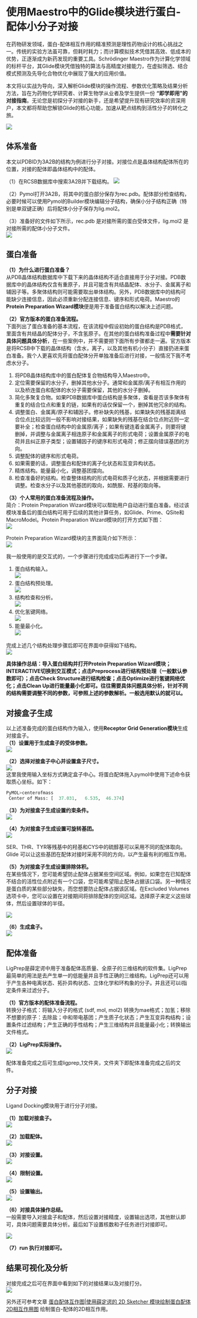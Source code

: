 # 使用Maestro中的Glide模块进行蛋白-配体小分子对接
在药物研发领域，蛋白-配体相互作用的精准预测是理性药物设计的核心挑战之一。传统的实验方法虽可靠，但耗时耗力；而计算模拟技术凭借其高效、低成本的优势，正逐渐成为新药发现的重要工具。Schrödinger Maestro作为计算化学领域的标杆平台，其Glide模块凭借独特的算法与高精度对接能力，在虚拟筛选、结合模式预测及先导化合物优化中展现了强大的应用价值。  

本文将以实战为导向，深入解析Glide模块的操作流程、参数优化策略及结果分析方法，旨在为药物化学研究者、计算生物学从业者及学生提供一份 **“即学即用”的对接指南**。无论您是初探分子对接的新手，还是希望提升现有研究效率的资深用户，本文都将帮助您解锁Glide的核心功能，加速从靶点结构到活性分子的转化之旅。  

![](使用Maestro中的Glide模块进行蛋白-配体小分子对接/使用Maestro中的Glide模块进行蛋白-配体小分子对接_2025-02-05-11-42-05.png)  

## 体系准备
本文以PDBID为3A2B的结构为例进行分子对接。对接位点是晶体结构配体所在的位置，对接的配体即晶体结构中的配体。

（1）在RCSB数据库中搜索3A2B并下载结构。
![](使用Maestro中的Glide模块进行蛋白-配体小分子对接/使用Maestro中的Glide模块进行蛋白-配体小分子对接_2025-02-05-11-10-43.png)  

（2）Pymol打开3A2B，将其中的蛋白部分保存为rec.pdb。配体部分检查结构，必要时候可以使用Pymol的Builder模块编辑分子结构，确保小分子结构正确（特别是单双键正确）后将配体小分子保存为lig.mol2。  

（3）准备好的文件如下所示，rec.pdb 是对接所需的蛋白受体文件，lig.mol2 是对接所需的配体小分子文件。  
![](使用Maestro中的Glide模块进行蛋白-配体小分子对接/使用Maestro中的Glide模块进行蛋白-配体小分子对接_2025-02-05-11-30-58.png)  

## 蛋白准备
**（1）为什么进行蛋白准备？**  
从PDB晶体结构数据库中下载下来的晶体结构不适合直接用于分子对接。PDB数据库中的晶体结构仅含有重原子，并且可能含有共结晶配体、水分子、金属离子和辅因子等。多聚体结构则可能需要取出单体结构。另外，PDB数据库中的结构可能缺少连接信息，因此必须重新分配连接信息、键序和形式电荷。Maestro的**Protein Preparation Wizard模块**便是用于准备蛋白结构以解决上述问题。  

**（2）官方版本的蛋白准备流程。**   
下面列出了蛋白准备的基本流程，在该流程中假设初始的蛋白结构是PDB格式，里面含有共结晶的配体分子，不含氢原子。在其他的蛋白结构准备过程中**需要针对具体问题具体分析**，在一些案例中，并不需要把下面所有步骤都走一遍。官方版本是将RCSB中下载的晶体结构（含水，离子，以及其他有机小分子）直接扔进来蛋白准备。我个人更喜欢先将蛋白配体分开单独准备后进行对接，一般情况下我不考虑水分子。    

1. 将PDB晶体结构库中的蛋白配体复合物结构导入Maestro中。  
2. 定位需要保留的水分子，删掉其他水分子。通常和金属原/离子有相互作用的以及桥连蛋白和配体的水分子需要保留，其他的水分子删掉。
3. 简化多聚复合物。如果PDB数据库中蛋白结构是多聚体，查看是否该多聚体有重复的结合位点和重复的链，如果有的话仅保留一个，删掉其他冗余的结构。
4. 调整蛋白、金属离/原子和辅因子。修补缺失的残基，如果缺失的残基距离结合位点比较远则一般不影响对接结果，如果缺失的残基在结合位点附近则一定要补全；检查蛋白结构中的金属原/离子；如果有键连着金属离子，则要将键删掉，并调整与金属离子相连原子和金属离子的形式电荷；设置金属原子的电荷并且纠正原子类型；设置辅因子的键序和形式电荷；修正摆向错误基团的方向。
5. 调整配体的键序和形式电荷。
6. 如果需要的话，调整蛋白和配体的离子化状态和互变异构状态。
7. 精炼结构。能量最小化，调整基团摆向。
8. 检查准备好的结构。检查整体结构的形式电荷和质子化状态，并根据需要进行调整。检查水分子以及其他基团的取向，如酰胺、羟基的取向等。

**（3）个人常用的蛋白准备流程及操作。**   
简介：Protein Preparation Wizard模块可以帮助用户自动进行蛋白准备。经过该模块准备后的蛋白结构可用于后续的其他计算任务，如Glide、Prime、QSite和MacroModel。Protein Preparation Wizard模块的打开方式如下图：  
![](使用Maestro中的Glide模块进行蛋白-配体小分子对接/使用Maestro中的Glide模块进行蛋白-配体小分子对接_2025-02-05-12-04-57.png)  

Protein Preparation Wizard模块的主界面简介如下所示：  
![](使用Maestro中的Glide模块进行蛋白-配体小分子对接/使用Maestro中的Glide模块进行蛋白-配体小分子对接_2025-02-05-16-33-51.png)  

我一般使用的是交互式的，一个步骤进行完成成功后再进行下一个步骤。  

1. 蛋白结构输入。  
![](使用Maestro中的Glide模块进行蛋白-配体小分子对接/使用Maestro中的Glide模块进行蛋白-配体小分子对接_2025-02-05-16-51-33.png)  
2. 蛋白结构预处理。  
![](使用Maestro中的Glide模块进行蛋白-配体小分子对接/使用Maestro中的Glide模块进行蛋白-配体小分子对接_2025-02-05-18-30-53.png)  
3. 结构检查和分析。  
![](使用Maestro中的Glide模块进行蛋白-配体小分子对接/使用Maestro中的Glide模块进行蛋白-配体小分子对接_2025-02-05-21-38-44.png)  
4. 优化氢键网络。  
![](使用Maestro中的Glide模块进行蛋白-配体小分子对接/使用Maestro中的Glide模块进行蛋白-配体小分子对接_2025-02-05-21-42-08.png)  
5. 能量最小化。  
![](使用Maestro中的Glide模块进行蛋白-配体小分子对接/使用Maestro中的Glide模块进行蛋白-配体小分子对接_2025-02-05-21-44-04.png)  

完成上述几个结构处理步骤后即可在界面中获得如下结构。  
![](使用Maestro中的Glide模块进行蛋白-配体小分子对接/使用Maestro中的Glide模块进行蛋白-配体小分子对接_2025-02-05-21-50-47.png)  

**具体操作总结：导入蛋白结构并打开Protein Preparation Wizard模块；INTERACTIVE切换到交互模式；点击Preprocess进行结构预处理（一般默认参数即可）；点击Check Structure进行结构检查；点击Optimize进行氢键网络优化；点击Clean Up进行能量最小化即可。往往需要具体问题具体分析，针对不同的结构需要调整不同的参数，可参照上述的参数解析。一般选用默认的就可以。**  

## 对接盒子生成
以上述准备完成的蛋白结构作为输入，使用**Receptor Grid Generation模块**生成对接盒子。   
**（1）设置用于生成盒子的受体参数。**   
![](使用Maestro中的Glide模块进行蛋白-配体小分子对接/使用Maestro中的Glide模块进行蛋白-配体小分子对接_2025-02-05-22-15-03.png)  

**（2）选择对接盒子中心并设置盒子尺寸。**  
![](使用Maestro中的Glide模块进行蛋白-配体小分子对接/使用Maestro中的Glide模块进行蛋白-配体小分子对接_2025-02-06-23-24-14.png)   
这里我使用输入坐标方式确定盒子中心。将蛋白配体拖入pymol中使用下述命令获取质心坐标。如下：  
```python
PyMOL>centerofmass
 Center of Mass: [  37.031,   6.535,  46.374]
```

**（3）为对接盒子生成设置约束条件。**  
![](使用Maestro中的Glide模块进行蛋白-配体小分子对接/使用Maestro中的Glide模块进行蛋白-配体小分子对接_2025-02-06-23-34-20.png)  

**（4）为对接盒子生成设置可旋转基团。**  
![](使用Maestro中的Glide模块进行蛋白-配体小分子对接/使用Maestro中的Glide模块进行蛋白-配体小分子对接_2025-02-07-11-18-47.png)   

SER、THR、TYR等残基中的羟基和CYS中的硫醇基可以采用不同的配体取向。Glide 可以让这些基团在配体对接时采用不同的方向，以产生最有利的相互作用。    

**（5）为对接盒子生成设置排除体积。**  
在某些情况下，您可能希望防止配体占据某些空间区域。例如，如果您在已知配体不结合的活性位点附近有一个口袋，您可能希望阻止配体占据该口袋。另一种情况是蛋白质的某些部分缺失，而您想要防止配体占据该区域。在Excluded Volumes 选项卡中，您可以设置在对接期间将排除配体的空间区域。选择原子来定义这些球体，然后设置球体的半径。    

![](使用Maestro中的Glide模块进行蛋白-配体小分子对接/使用Maestro中的Glide模块进行蛋白-配体小分子对接_2025-02-07-11-20-57.png)  

**（6）生成盒子。**  
![](使用Maestro中的Glide模块进行蛋白-配体小分子对接/使用Maestro中的Glide模块进行蛋白-配体小分子对接_2025-02-07-11-24-57.png)  

## 配体准备
LigPrep是薛定谔中用于准备配体高质量、全原子的三维结构的软件集。LigPrep最简单的用法是去产生单一的低能量并且手性正确的三维结构。LigPrep还可以用于产生各种电离状态、拓扑异构状态、立体化学和环构象的分子。并且还可以i指定条件来过滤分子。  

**（1）官方版本的配体准备流程。**   
转换分子格式：将输入分子的格式 (sdf, mol, mol2) 转换为mae格式；加氢；移除不想要的原子：去除盐；中和带电基团；产生质子化状态；产生互变异构结构；设置条件过滤结构；产生正确的手性结构；产生三维结构并且能量最小化；转换输出文件格式。  

**（2）LigPrep实际操作。**   
![](使用Maestro中的Glide模块进行蛋白-配体小分子对接/使用Maestro中的Glide模块进行蛋白-配体小分子对接_2025-02-07-11-46-19.png)  

配体准备完成之后可生成ligprep_1文件夹，文件夹下即配体准备完成之后的文件。  

## 分子对接
Ligand Docking模块用于进行分子对接。  

**（1）加载对接盒子。**  
![](使用Maestro中的Glide模块进行蛋白-配体小分子对接/使用Maestro中的Glide模块进行蛋白-配体小分子对接_2025-02-07-13-23-56.png)  

**（2）加载配体。**  
![](使用Maestro中的Glide模块进行蛋白-配体小分子对接/使用Maestro中的Glide模块进行蛋白-配体小分子对接_2025-02-07-13-51-04.png)  

**（3）对接设置。**  
![](使用Maestro中的Glide模块进行蛋白-配体小分子对接/使用Maestro中的Glide模块进行蛋白-配体小分子对接_2025-02-07-14-01-52.png)  

**（4）限制设置。**  
![](使用Maestro中的Glide模块进行蛋白-配体小分子对接/使用Maestro中的Glide模块进行蛋白-配体小分子对接_2025-02-07-14-06-27.png)  

**（5）设置输出。**   
![](使用Maestro中的Glide模块进行蛋白-配体小分子对接/使用Maestro中的Glide模块进行蛋白-配体小分子对接_2025-02-07-15-10-18.png)  

**（6）对接具体操作总结。**  
一般需要导入对接盒子和配体，然后设置对接精度，设置输出选项，其他默认即可，具体问题需要具体分析。最后如下设置核数和子任务进行对接即可。  

![](使用Maestro中的Glide模块进行蛋白-配体小分子对接/使用Maestro中的Glide模块进行蛋白-配体小分子对接_2025-02-07-15-16-40.png)  

**（7）run 执行对接即可。**  

## 结果可视化及分析
对接完成之后可在界面中看到如下的对接结果以及对接打分。  
![](使用Maestro中的Glide模块进行蛋白-配体小分子对接/使用Maestro中的Glide模块进行蛋白-配体小分子对接_2025-02-07-15-32-00.png)  

另外还可参考文章 [蛋白配体互作图|使用薛定谔的 2D Sketcher 模块绘制蛋白配体2D相互作用图](https://mp.weixin.qq.com/s/VxPK1BET1YB4O8wXL4_Bqg) 绘制蛋白-配体的2D相互作用。  